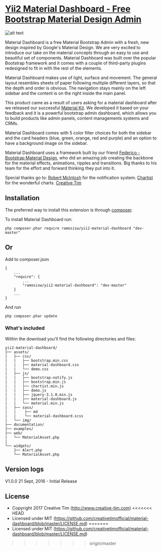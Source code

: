 # [Yii2 Material Dashboard - Free Bootstrap Material Design Admin](http://demos.creative-tim.com/material-dashboard/examples/dashboard.html)

![alt text](http://s3.amazonaws.com/creativetim_bucket/products/50/original/opt_md_thumbnail.jpg "Material Dashboard Free")

Material Dashboard is a free Material Bootstrap Admin with a fresh, new design inspired by Google's Material Design. We are very excited to introduce our take on the material concepts through an easy to use and beautiful set of components. Material Dashboard was built over the popular Bootstrap framework and it comes with a couple of third-party plugins redesigned to fit in with the rest of the elements.

Material Dashboard makes use of light, surface and movement. The general layout resembles sheets of paper following multiple different layers, so that the depth and order is obvious. The navigation stays mainly on the left sidebar and the content is on the right inside the main panel.

This product came as a result of users asking for a material dashboard after we released our successful [Material Kit](http://www.creative-tim.com/product/material-kit). We developed it based on your feedback and it is a powerful bootstrap admin dashboard, which allows you to build products like admin panels, content managements systems and CRMs.

Material Dashboard comes with 5 color filter choices for both the sidebar and the card headers (blue, green, orange, red and purple) and an option to have a background image on the sidebar.

Material Dashboard uses a framework built by our friend [Federico - Bootstrap Material Design](http://fezvrasta.github.io/bootstrap-material-design/), who did an amazing job creating the backbone for the material effects, animations, ripples and transitions. Big thanks to his team for the effort and forward thinking they put into it.

Special thanks go to:
[Robert McIntosh](https://github.com/mouse0270/bootstrap-notify) for the notification system.
[Chartist](https://gionkunz.github.io/chartist-js/) for the wonderful charts.
[Creative Tim](https://github.com/creativetimofficial/material-dashboard/)

Installation
------------
The preferred way to install this extension is through [composer](http://getcomposer.org/download/).

To install Material Dashboard run:

```
php composer.phar require ramosisw/yii2-material-dashboard "dev-master"
```

## Or

Add to composer.json

```
{
	...
	"require": {
		...
		"ramosisw/yii2-material-dashboard": "dev-master"
	}
	...
}
```

And run

```
php composer.phar update
```

### What's included

Within the download you'll find the following directories and files:

```
yii2-material-dashboard/
├── assets/
|   ├── css/
|   |   ├── bootstrap.min.css
|   |   ├── material-dashboard.css
|   |   └── demo.css
|   ├── js/
|   |   ├── bootstrap-notify.js
|   |   ├── bootstrap.min.js
|   |   ├── chartist.min.js
|   |   ├── demo.js
|   |   ├── jquery-3.1.0.min.js
|   |   ├── material-dashboard.js
|   |   └── material.min.js
|   ├── sass/
|   |    ├── md
|   |    └── material-dashboard.scss
|   └── img/
├── documentation/
├── examples/
├── web/
|   └── MaterialAsset.php
|
└── widgets/
    ├── Alert.php
    └── MaterialAsset.php
```

Version logs
------------

V1.0.0 21 Sept, 2016 - Initial Release

License
-------

- Copyright 2017 Creative Tim (http://www.creative-tim.com)
<<<<<<< HEAD
- Licensed under MIT (https://github.com/creativetimofficial/material-dashboard/blob/master/LICENSE.md)
=======
- Licensed under MIT (https://github.com/creativetimofficial/material-dashboard/blob/master/LICENSE.md)
>>>>>>> origin/master
